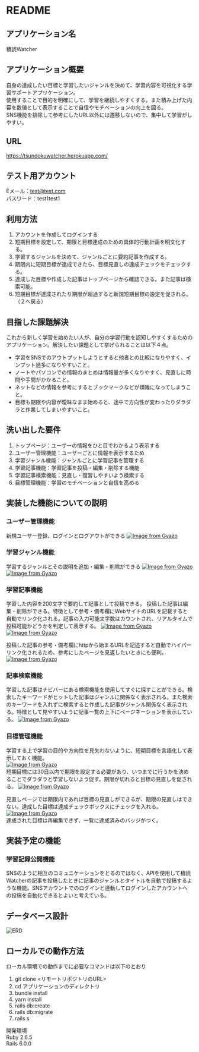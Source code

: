 # README

## アプリケーション名
積読Watcher

## アプリケーション概要
自身の達成したい目標と学習したいジャンルを決めて、学習内容を可視化する学習サポートアプリケーション。  
使用することで目的を明確にして、学習を継続しやすくする。また積み上げた内容を数値として表示することで自信やモチベーションの向上を図る。  
SNS機能を排除して参考にしたURL以外には遷移しないので、集中して学習がしやすい。

## URL
https://tsundokuwatcher.herokuapp.com/

## テスト用アカウント
Eメール：test@test.com  
パスワード：test1test1


## 利用方法
1. アカウントを作成してログインする
2. 短期目標を設定して、期限と目標達成のための具体的行動計画を明文化する。
3. 学習するジャンルを決めて、ジャンルごとに要約記事を作成する。
4. 期限内に短期目標が達成できたら、目標見直しの達成チェックをチェックする。
5. 達成した目標や作成した記事はトップページから確認できる。また記事は検索可能。
6. 短期目標が達成されたり期限が超過すると新規短期目標の設定を促される。（２へ戻る）

## 目指した課題解決
これから新しく学習を始めたい人が、自分の学習行動を認知しやすくするためのアプリケーション。解決したい課題として挙げられることは以下４点。  
- 学習をSNSでのアウトプットしようとすると他者との比較になりやすく、インプット過多になりやすいこと。  
- ノートやパソコンでの情報のまとめは情報量が多くなりやすく、見直しに時間や手間がかかること。  
- ネットなどの情報を参考にするとブックマークなどが煩雑になってしまうこと。  
- 目標も期限や内容が曖昧なまま始めると、途中で方向性が変わったりダラダラと作業してしまいやすいこと。

## 洗い出した要件
1. トップページ：ユーザーの情報をひと目でわかるよう表示する
2. ユーザー管理機能：ユーザーごとに情報を表示するため
3. 学習ジャンル機能：ジャンルごとに学習記事を管理する
4. 学習記事機能：学習記事を投稿・編集・削除する機能
5. 学習記事検索機能：見直し・復習しやすいよう検索する
6. 目標管理機能：学習のモチベーションと自信を高める

## 実装した機能についての説明
### ユーザー管理機能
新規ユーザー登録、ログインとログアウトができる
[![Image from Gyazo](https://i.gyazo.com/1283df4cf7e369fe1905f6a6e780f4ea.gif)](https://gyazo.com/1283df4cf7e369fe1905f6a6e780f4ea)

### 学習ジャンル機能
学習するジャンルとその説明を追加・編集・削除ができる
[![Image from Gyazo](https://i.gyazo.com/409926ed19f3970b43f7f7eab8770073.gif)](https://gyazo.com/409926ed19f3970b43f7f7eab8770073)
[![Image from Gyazo](https://i.gyazo.com/7fc159dfbaea79db2e10789a883a62c2.gif)](https://gyazo.com/7fc159dfbaea79db2e10789a883a62c2)
### 学習記事機能
学習した内容を200文字で要約して記事として投稿できる。
投稿した記事は編集・削除ができる。特徴として参考・備考欄にWebサイトのURLを記載すると自動でリンク化される。記事の入力可能文字数はカウントされ、リアルタイムで投稿可能かどうかを判定して表示する。
[![Image from Gyazo](https://i.gyazo.com/b80f97e6e1c718381dcb0d492b0a95d7.gif)](https://gyazo.com/b80f97e6e1c718381dcb0d492b0a95d7)  
[![Image from Gyazo](https://i.gyazo.com/1e1755f8370ccec9ec8dc7ab55480705.gif)](https://gyazo.com/1e1755f8370ccec9ec8dc7ab55480705)  

投稿した記事の参考・備考欄にhttpから始まるURLを記述すると自動でハイパーリンク化されるため、参考にしたページを見返したいときにも便利。  
[![Image from Gyazo](https://i.gyazo.com/573d511bdd6532e27a34efaf6d47a66e.gif)](https://gyazo.com/573d511bdd6532e27a34efaf6d47a66e)

### 記事検索機能
学習した記事はナビバーにある検索機能を使用してすぐに探すことができる。検索したキーワードがヒットした記事はジャンルに関係なく表示される。また検索のキーワードを入れずに検索すると作成した記事がジャンル関係なく表示される。特徴として見やすいように記事一覧の上下にページネーションを表示している。
[![Image from Gyazo](https://i.gyazo.com/fcb845bfe20caf5e877a63689e1f6432.gif)](https://gyazo.com/fcb845bfe20caf5e877a63689e1f6432)  

### 目標管理機能
学習する上で学習の目的や方向性を見失わないように、短期目標を言語化して表示しておく機能。  
[![Image from Gyazo](https://i.gyazo.com/af9c96bb2035d8ded385a62ca5133012.gif)](https://gyazo.com/af9c96bb2035d8ded385a62ca5133012)  
短期目標には30日以内で期限を設定する必要があり、いつまでに行うかを決めることでダラダラと学習しないよう促す。期限が切れると目標の見直しを促される。
[![Image from Gyazo](https://i.gyazo.com/5f715ad0e624456364eb77af395753e9.gif)](https://gyazo.com/5f715ad0e624456364eb77af395753e9)

見直しページでは期限内であれば目標の見直しができるが、期限の見直しはできない。達成した目標は達成チェックボックスにチェックを入れる。
[![Image from Gyazo](https://i.gyazo.com/5549675c7d128725faae134e2a85fd9d.gif)](https://gyazo.com/5549675c7d128725faae134e2a85fd9d)  
達成された目標は再編集できず、一覧に達成済みのバッジがつく。  

## 実装予定の機能
### 学習記録公開機能
SNSのように相互のコミュニケーションをとるのではなく、APIを使用して積読Watcherの記事を投稿したときに記事のジャンルとタイトルを自動で投稿するような機能。SNSアカウントでのログインと連動してログインしたアカウントへの投稿を自動化できるとよいと考えている。


## データベース設計
![ERD](https://user-images.githubusercontent.com/81839879/130967653-960f4fd2-cbef-40b3-8b5e-0b642315ee40.png)

## ローカルでの動作方法
ローカル環境での動作までに必要なコマンドは以下のとおり
1. git clone <リモートリポジトリのURL>
2. cd アプリケーションのディレクトリ
3. bundle install
4. yarn install
5. rails db:create
6. rails db:migrate
7. rails s

開発環境  
Ruby 2.6.5  
Rails 6.0.0